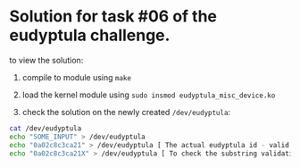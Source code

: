 # Solution for task #06 of the eudyptula challenge.

to view the solution:

1. compile to module using `make`

2. load the kernel module using `sudo insmod eudyptula_misc_device.ko`

3. check the solution on the newly created `/dev/eudyptula`:
```sh
cat /dev/eudyptula
echo "SOME_INPUT" > /dev/eudyptula
echo "0a02c8c3ca21" > /dev/eudyptula [ The actual eudyptula id - valid input ]
echo "0a02c8c3ca21X" > /dev/eudyptula [ To check the substring validation ]
```
